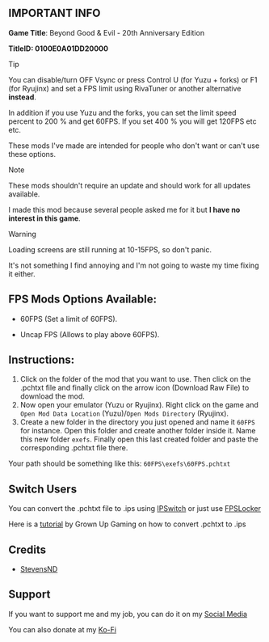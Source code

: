 ## IMPORTANT INFO

**Game Title**: Beyond Good & Evil - 20th Anniversary Edition

**TitleID: 0100E0A01DD20000**

> [!TIP]
You can disable/turn OFF Vsync or press Control U (for Yuzu + forks) or F1 (for Ryujinx) and set a FPS limit using RivaTuner or another alternative **instead**.

In addition if you use Yuzu and the forks, you can set the limit speed percent to 200 % and get 60FPS. If you set 400 % you will get 120FPS etc etc.

These mods I've made are intended for people who don't want or can't use these options.

> [!NOTE]
These mods shouldn't require an update and should work for all updates available.

I made this mod because several people asked me for it but **I have no interest in this game**.

> [!WARNING]
Loading screens are still running at 10-15FPS, so don't panic. 

It's not something I find annoying and I'm not going to waste my time fixing it either.

## FPS Mods Options Available:

- 60FPS (Set a limit of 60FPS).

- Uncap FPS (Allows to play above 60FPS). 

## Instructions:

1. Click on the folder of the mod that you want to use. Then click on the .pchtxt file and finally click on the arrow icon (Download Raw File) to download the mod.
2. Now open your emulator (Yuzu or Ryujinx). Right click on the game and `Open Mod Data Location` (Yuzu)/`Open Mods Directory` (Ryujinx).
3. Create a new folder in the directory you just opened and name it `60FPS` for instance. Open this folder and create another folder inside it. Name this new folder `exefs`. Finally open this last created folder and paste the corresponding .pchtxt file there.

Your path should be something like this: `60FPS\exefs\60FPS.pchtxt`

## Switch Users

You can convert  the .pchtxt file to .ips using [IPSwitch](https://github.com/3096/ipswitch) or just use [FPSLocker](https://github.com/masagrator/FPSLocker)

Here is a [tutorial](https://youtu.be/m-V6Rs2sm9w?si=-b10u6yv0dhih5Kk) by Grown Up Gaming on how to convert .pchtxt to .ips

## Credits 

- [StevensND](https://linktr.ee/stevensmods)

## Support

If you want to support me and my job, you can do it on my [Social Media](https://linktr.ee/stevensmods)

You can also donate at my [Ko-Fi](https://ko-fi.com/stevenss)